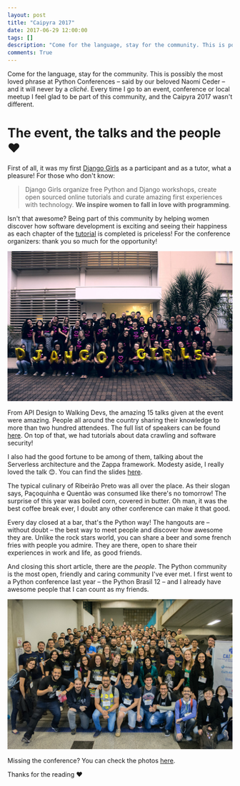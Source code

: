 ```yaml
---
layout: post
title: "Caipyra 2017"
date: 2017-06-29 12:00:00
tags: []
description: "Come for the language, stay for the community. This is possible the most loved phrase at Python Conferences – said by our loved Naomi Ceder – and it will never by a *cliché*. Every time I go to an event, conference or local meetup I feel glad to be part of this community, and the Caipyra 2017 wasn't different."
comments: True
---
```


Come for the language, stay for the community. This is possibly the most loved phrase at Python Conferences – said by our beloved Naomi Ceder – and it will never by a *cliché*. Every time I go to an event, conference or local meetup I feel glad to be part of this community, and the Caipyra 2017 wasn't different.

# The event, the talks and the people :heart:
First of all, it was my first [Django Girls](https://djangogirls.org/) as a participant and as a tutor, what a pleasure! For those who don't know:

> Django Girls organize free Python and Django workshops, create open sourced online tutorials and curate amazing first experiences with technology. **We inspire women to fall in love with programming**.

Isn't that awesome? Being part of this community by helping women discover how software development is exciting and seeing their happiness as each chapter of the [tutorial](https://tutorial.djangogirls.org/en/) is completed is priceless! For the conference organizers: thank you so much for the opportunity!

![Django Girls Ribeirão Preto](/img/caipyra_dg.jpg)

From API Design to Walking Devs, the amazing 15 talks given at the event were amazing. People all around the country sharing their knowledge to more than two hundred attendees. The full list of speakers can be found [here](http://caipyra.python.org.br/). On top of that, we had tutorials about data crawling and software security!

I also had the good fortune to be among of them, talking about the Serverless architecture and the Zappa framework. Modesty aside, I really loved the talk :blush:. You can find the slides [here](https://speakerdeck.com/jonatasbaldin/in-the-land-of-serverless-who-uses-zappa-is-king).

The typical culinary of Ribeirão Preto was all over the place. As their slogan says, Paçoquinha e Quentão was consumed like there's no tomorrow! The surprise of this year was boiled corn, covered in butter. Oh man, it was the best coffee break ever, I doubt any other conference can make it that good.

Every day closed at a bar, that's the Python way! The hangouts are – without doubt – the best way to meet people and discover how awesome they are. Unlike the rock stars world, you can share a beer and some french fries with people you admire. They are there, open to share their experiences in work and life, as good friends. 

And closing this short article, there are the *people*. The Python community is the most open, friendly and caring community I've ever met. I first went to a Python conference last year – the Python Brasil 12 – and I already have awesome people that I can count as my friends.

![The official photo!](/img/caipyra_people.jpg)

Missing the conference? You can check the photos [here](https://www.flickr.com/photos/rdegiovani/sets/72157685348056266/).

Thanks for the reading :heart:
